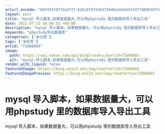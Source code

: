 ```yaml
---
arturl_encode: "68747470733a2f2f:626c6f672e6373646e2e6e65742f7869616f7a68616e676572:2f61727469636c652f64657461696c732f3731303836363635"
layout: post
title: "mysql-导入脚本,如果数据量大,可以用phpstudy-里的数据库导入导出工具"
date: 2022-07-23 16:56:55 +08:00
description: "mysql 导入脚本，如果数据量大，可以用phpstudy 里的数据库导入导出工具_phpstudy"
keywords: "phpstudy导出数据库"
categories: ['未分类']
tags: ['无标签']
artid: "71086665"
image:
  path: https://api.vvhan.com/api/bing?rand=sj&artid=71086665
  alt: "mysql-导入脚本,如果数据量大,可以用phpstudy-里的数据库导入导出工具"
render_with_liquid: false
featuredImage: https://bing.ee123.net/img/rand?artid=71086665
featuredImagePreview: https://bing.ee123.net/img/rand?artid=71086665
---
```


# mysql 导入脚本，如果数据量大，可以用phpstudy 里的数据库导入导出工具

mysql 导入脚本，如果数据量大，可以用phpstudy 里的数据库导入导出工具